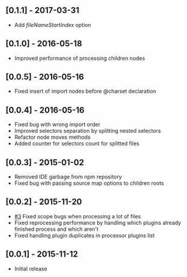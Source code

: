 ## [0.1.1] - 2017-03-31
* Add *fileNameStartIndex* option

## [0.1.0] - 2016-05-18
* Improved performance of processing children nodes

## [0.0.5] - 2016-05-16
* Fixed insert of import nodes before @charset declaration

## [0.0.4] - 2016-05-16
* Fixed bug with wrong import order
* Improved selectors separation by splitting nested selectors
* Refactor node moves methods
* Added counter for selectors count for splitted files

## [0.0.3] - 2015-01-02
* Removed IDE garbage from npm repository
* Fixed bug with passing source map options to children roots

## [0.0.2] - 2015-11-20
* [#3](https://github.com/VitaliyR/postcss-esplit/pull/3) Fixed scope bugs when processing a lot of files
* Fixed reprocessing performance by handling which plugins already finished process and which aren't
* Fixed handling plugin duplicates in processor plugins list

## [0.0.1] - 2015-11-12
* Initial release
